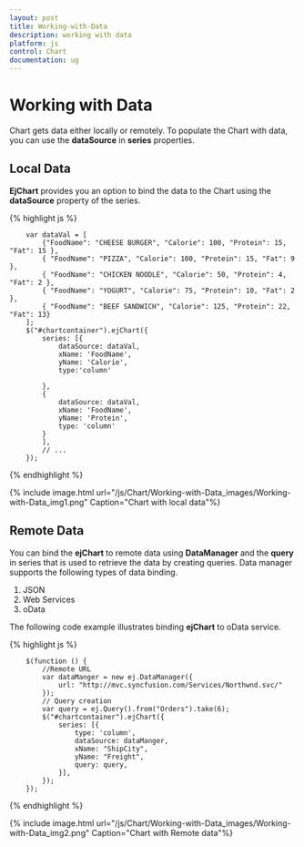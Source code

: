 ```yaml
---
layout: post
title: Working-with-Data
description: working with data
platform: js
control: Chart
documentation: ug
---
```


# Working with Data

Chart gets data either locally or remotely. To populate the Chart with data, you can use the **dataSource** in **series** properties.

## Local Data

**EjChart** provides you an option to bind the data to the Chart using the **dataSource** property of the series.

{% highlight js %}


        var dataVal = [
            {"FoodName": "CHEESE BURGER", "Calorie": 100, "Protein": 15, "Fat": 15 },
            { "FoodName": "PIZZA", "Calorie": 100, "Protein": 15, "Fat": 9 },
            { "FoodName": "CHICKEN NOODLE", "Calorie": 50, "Protein": 4, "Fat": 2 },
            { "FoodName": "YOGURT", "Calorie": 75, "Protein": 10, "Fat": 2 },
            { "FoodName": "BEEF SANDWICH", "Calorie": 125, "Protein": 22, "Fat": 13}
        ];
        $("#chartcontainer").ejChart({     
            series: [{                        
                dataSource: dataVal,
                xName: 'FoodName', 
                yName: 'Calorie',
                type:'column'

            },
            {
                dataSource: dataVal,
                xName: 'FoodName',
                yName: 'Protein',
                type: 'column'
            }
            ],                      
            // ...                       
        });


{% endhighlight %}



{% include image.html url="/js/Chart/Working-with-Data_images/Working-with-Data_img1.png" Caption="Chart with local data"%}

## Remote Data

You can bind the **ejChart** to remote data using **DataManager** and the **query** in series that is used to retrieve the data by creating queries. Data manager supports the following types of data binding.

1. JSON
2. Web Services
3. oData

The following code example illustrates binding **ejChart** to oData service.   

{% highlight js %}


        $(function () {
            //Remote URL           
            var dataManger = new ej.DataManager({
                url: "http://mvc.syncfusion.com/Services/Northwnd.svc/"
            });
            // Query creation
            var query = ej.Query().from("Orders").take(6);
            $("#chartcontainer").ejChart({
                series: [{
                    type: 'column',
                    dataSource: dataManger,
                    xName: "ShipCity",
                    yName: "Freight",
                    query: query,
                }],
            });
        });


{% endhighlight %}



{% include image.html url="/js/Chart/Working-with-Data_images/Working-with-Data_img2.png" Caption="Chart with Remote data"%}

